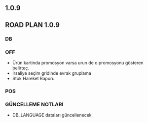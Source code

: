 ## 1.0.9
## ROAD PLAN 1.0.9

### DB

### OFF
- Ürün kartinda promosyon varsa urun de o promosyonu gösteren belirteç.
- İrsaliye seçim gridinde evrak gruplama
- Stok Hareket Raporu
### POS

### GÜNCELLEME NOTLARI
- DB_LANGUAGE dataları güncellenecek
